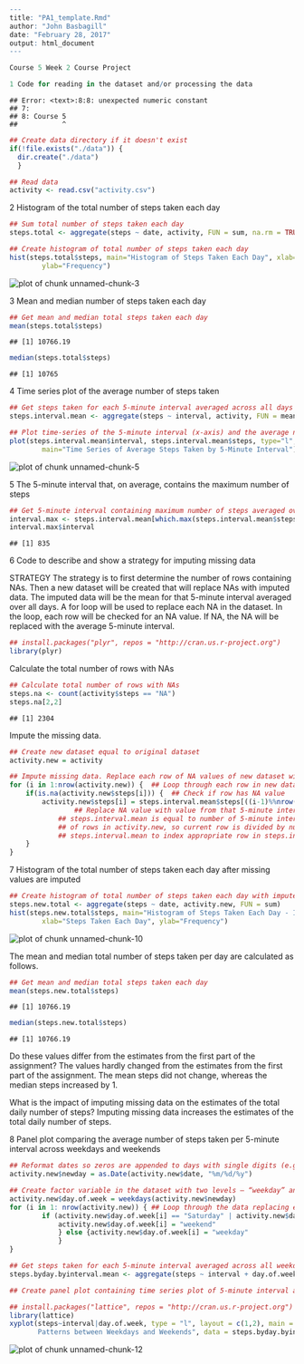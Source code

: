 

```r
---
title: "PA1_template.Rmd"
author: "John Basbagill"
date: "February 28, 2017"
output: html_document
---

Course 5 Week 2 Course Project

1 Code for reading in the dataset and/or processing the data
```

```
## Error: <text>:8:8: unexpected numeric constant
## 7: 
## 8: Course 5
##           ^
```

```r
## Create data directory if it doesn't exist 
if(!file.exists("./data")) {
  dir.create("./data")
  }

## Read data
activity <- read.csv("activity.csv")
```

2 Histogram of the total number of steps taken each day


```r
## Sum total number of steps taken each day
steps.total <- aggregate(steps ~ date, activity, FUN = sum, na.rm = TRUE)

## Create histogram of total number of steps taken each day 
hist(steps.total$steps, main="Histogram of Steps Taken Each Day", xlab="Steps Taken Each Day", 
		ylab="Frequency")
```

![plot of chunk unnamed-chunk-3](figure/unnamed-chunk-3-1.png)

3 Mean and median number of steps taken each day


```r
## Get mean and median total steps taken each day
mean(steps.total$steps)
```

```
## [1] 10766.19
```

```r
median(steps.total$steps)
```

```
## [1] 10765
```

4 Time series plot of the average number of steps taken


```r
## Get steps taken for each 5-minute interval averaged across all days
steps.interval.mean <- aggregate(steps ~ interval, activity, FUN = mean, na.rm = TRUE)

## Plot time-series of the 5-minute interval (x-axis) and the average number of steps taken, averaged across all days (y-axis)
plot(steps.interval.mean$interval, steps.interval.mean$steps, type="l", xlab="5-minute daily interval", ylab="Average steps across all days", 
		main="Time Series of Average Steps Taken by 5-Minute Interval")
```

![plot of chunk unnamed-chunk-5](figure/unnamed-chunk-5-1.png)

5 The 5-minute interval that, on average, contains the maximum number of steps


```r
## Get 5-minute interval containing maximum number of steps averaged over all days
interval.max <- steps.interval.mean[which.max(steps.interval.mean$steps), ]
interval.max$interval
```

```
## [1] 835
```

6 Code to describe and show a strategy for imputing missing data

STRATEGY The strategy is to first determine the number of rows containing NAs. Then a new dataset will be created that will replace NAs with imputed data. The imputed data will be the mean for that 5-minute interval averaged over all days. A for loop will be used to replace each NA in the dataset. In the loop, each row will be checked for an NA value. If NA, the NA will be replaced with the average 5-minute interval.


```r
## install.packages("plyr", repos = "http://cran.us.r-project.org")
library(plyr)
```

Calculate the total number of rows with NAs

```r
## Calculate total number of rows with NAs
steps.na <- count(activity$steps == "NA")
steps.na[2,2]
```

```
## [1] 2304
```

Impute the missing data.

```r
## Create new dataset equal to original dataset
activity.new = activity

## Impute missing data. Replace each row of NA values of new dataset with mean for that 5-minute interval averaged over all days
for (i in 1:nrow(activity.new)) {  ## Loop through each row in new dataset
	if(is.na(activity.new$steps[i])) {  ## Check if row has NA value
		activity.new$steps[i] = steps.interval.mean$steps[((i-1)%%nrow(steps.interval.mean))+1] 
				## Replace NA value with value from that 5-minute interval averaged over all days (found in         ## steps.interval.mean). Note '%%' computes remainder, since number of rows in 
		    ## steps.interval.mean is equal to number of 5-minute intervals. This is less than number 
		    ## of rows in activity.new, so current row is divided by number of rows in 
		    ## steps.interval.mean to index appropriate row in steps.interval.mean.
	}
}
```

7 Histogram of the total number of steps taken each day after missing values are imputed


```r
## Create histogram of total number of steps taken each day with imputed data.
steps.new.total <- aggregate(steps ~ date, activity.new, FUN = sum)
hist(steps.new.total$steps, main="Histogram of Steps Taken Each Day - Includes Imputed Data", 
		xlab="Steps Taken Each Day", ylab="Frequency")
```

![plot of chunk unnamed-chunk-10](figure/unnamed-chunk-10-1.png)

The mean and median total number of steps taken per day are calculated as follows.

```r
## Get mean and median total steps taken each day
mean(steps.new.total$steps)
```

```
## [1] 10766.19
```

```r
median(steps.new.total$steps)
```

```
## [1] 10766.19
```

Do these values differ from the estimates from the first part of the assignment? The values hardly changed from the estimates from the first part of the assignment. The mean steps did not change, whereas the median steps increased by 1.

What is the impact of imputing missing data on the estimates of the total daily number of steps?
Imputing missing data increases the estimates of the total daily number of steps.

8 Panel plot comparing the average number of steps taken per 5-minute interval across weekdays and weekends


```r
## Reformat dates so zeros are appended to days with single digits (e.g., "10/5/12" becomes "10/05/12")
activity.new$newday = as.Date(activity.new$date, "%m/%d/%y")

## Create factor variable in the dataset with two levels – “weekday” and “weekend” 
activity.new$day.of.week = weekdays(activity.new$newday)
for (i in 1: nrow(activity.new)) { ## Loop through the data replacing each day with "weekday" or                                      ## "weekend"
		if (activity.new$day.of.week[i] == "Saturday" | activity.new$day.of.week[i] == "Sunday") {
			activity.new$day.of.week[i] = "weekend" 
			} else {activity.new$day.of.week[i] = "weekday"
			} 
}

## Get steps taken for each 5-minute interval averaged across all weekdays or weekends
steps.byday.byinterval.mean <- aggregate(steps ~ interval + day.of.week, activity.new, FUN = mean)

## Create panel plot containing time series plot of 5-minute interval and average number of steps taken, averaged across all weekday days or weekend days

## install.packages("lattice", repos = "http://cran.us.r-project.org")
library(lattice)
xyplot(steps~interval|day.of.week, type = "l", layout = c(1,2), main = "Difference in Activity 
       Patterns between Weekdays and Weekends", data = steps.byday.byinterval.mean)
```

![plot of chunk unnamed-chunk-12](figure/unnamed-chunk-12-1.png)
```

